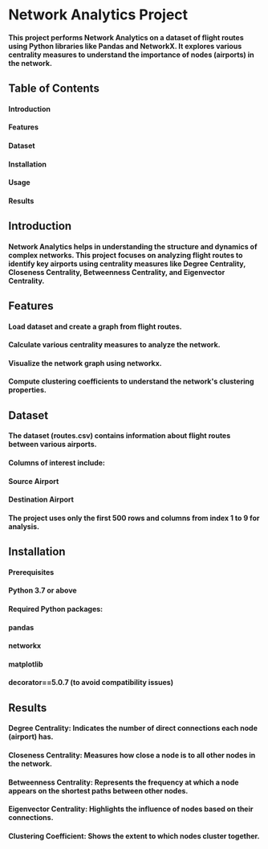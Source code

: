# Network Analytics Project
#### This project performs Network Analytics on a dataset of flight routes using Python libraries like Pandas and NetworkX. It explores various centrality measures to understand the importance of nodes (airports) in the network.

## Table of Contents
#### Introduction
#### Features
#### Dataset
#### Installation
#### Usage
#### Results

## Introduction
####  Network Analytics helps in understanding the structure and dynamics of complex networks. This project focuses on analyzing flight routes to identify key airports using centrality measures like Degree Centrality, Closeness Centrality, Betweenness Centrality, and Eigenvector Centrality.

## Features
#### Load dataset and create a graph from flight routes.
#### Calculate various centrality measures to analyze the network.
#### Visualize the network graph using networkx.
#### Compute clustering coefficients to understand the network's clustering properties.

## Dataset
#### The dataset (routes.csv) contains information about flight routes between various airports.
#### Columns of interest include:
#### Source Airport
#### Destination Airport
#### The project uses only the first 500 rows and columns from index 1 to 9 for analysis.

## Installation
#### Prerequisites
#### Python 3.7 or above
#### Required Python packages:
#### pandas
#### networkx
#### matplotlib
#### decorator==5.0.7 (to avoid compatibility issues)

## Results
#### Degree Centrality: Indicates the number of direct connections each node (airport) has.
#### Closeness Centrality: Measures how close a node is to all other nodes in the network.
#### Betweenness Centrality: Represents the frequency at which a node appears on the shortest paths between other nodes.
#### Eigenvector Centrality: Highlights the influence of nodes based on their connections.
#### Clustering Coefficient: Shows the extent to which nodes cluster together.
